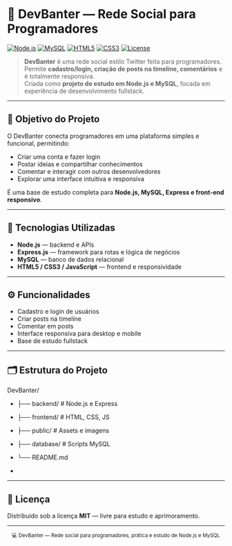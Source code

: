 # 💬 DevBanter — Rede Social para Programadores

[![Node.js](https://img.shields.io/badge/Node.js-339933?style=for-the-badge&logo=node.js&logoColor=white)]()
[![MySQL](https://img.shields.io/badge/MySQL-4479A1?style=for-the-badge&logo=mysql&logoColor=white)]()
[![HTML5](https://img.shields.io/badge/HTML5-E34F26?style=for-the-badge&logo=html5&logoColor=white)]()
[![CSS3](https://img.shields.io/badge/CSS3-1572B6?style=for-the-badge&logo=css3&logoColor=white)]()
[![License](https://img.shields.io/badge/Licença-MIT-green?style=for-the-badge)]()

> **DevBanter** é uma rede social estilo Twitter feita para programadores.  
> Permite **cadastro/login, criação de posts na timeline, comentários** e é totalmente responsiva.  
> Criada como **projeto de estudo em Node.js e MySQL**, focada em experiência de desenvolvimento fullstack.

---

## 🎯 Objetivo do Projeto

O DevBanter conecta programadores em uma plataforma simples e funcional, permitindo:  

- Criar uma conta e fazer login  
- Postar ideias e compartilhar conhecimentos  
- Comentar e interagir com outros desenvolvedores  
- Explorar uma interface intuitiva e responsiva  

É uma base de estudo completa para **Node.js, MySQL, Express e front-end responsivo**.

---

## 🚀 Tecnologias Utilizadas

- **Node.js** — backend e APIs  
- **Express.js** — framework para rotas e lógica de negócios  
- **MySQL** — banco de dados relacional  
- **HTML5 / CSS3 / JavaScript** — frontend e responsividade  

---

## ⚙️ Funcionalidades

- Cadastro e login de usuários  
- Criar posts na timeline  
- Comentar em posts  
- Interface responsiva para desktop e mobile  
- Base de estudo fullstack  

---

## 🗂 Estrutura do Projeto

DevBanter/
- ├── backend/ # Node.js e Express
- ├── frontend/ # HTML, CSS, JS
- ├── public/ # Assets e imagens
- ├── database/ # Scripts MySQL
- └── README.md

- 
---

## 🧾 Licença

Distribuído sob a licença **MIT** — livre para estudo e aprimoramento.

---

<div align="center">
  <sub>💻 DevBanter — Rede social para programadores, prática e estudo de Node.js e MySQL</sub>
</div>


